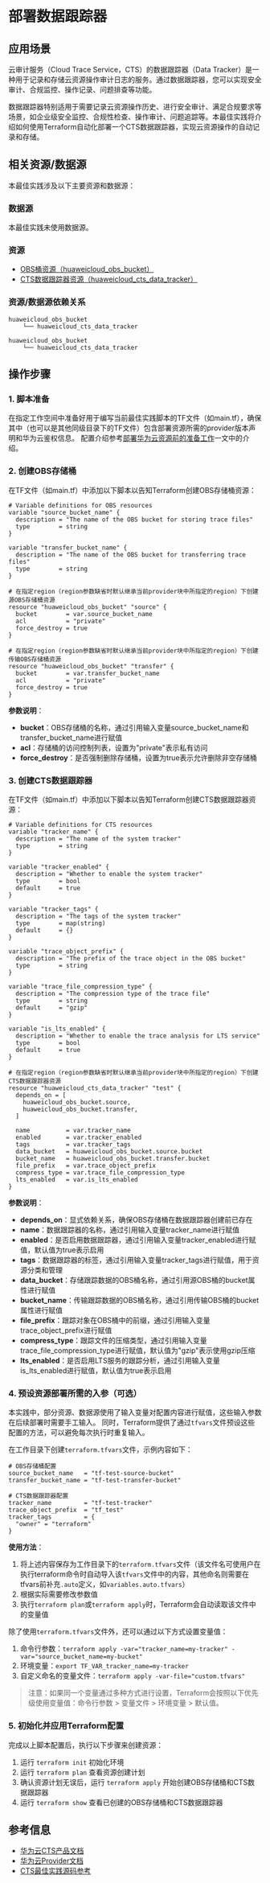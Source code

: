 # 部署数据跟踪器

## 应用场景

云审计服务（Cloud Trace Service，CTS）的数据跟踪器（Data Tracker）是一种用于记录和存储云资源操作审计日志的服务。通过数据跟踪器，您可以实现安全审计、合规监控、操作记录、问题排查等功能。

数据跟踪器特别适用于需要记录云资源操作历史、进行安全审计、满足合规要求等场景，如企业级安全监控、合规性检查、操作审计、问题追踪等。本最佳实践将介绍如何使用Terraform自动化部署一个CTS数据跟踪器，实现云资源操作的自动记录和存储。

## 相关资源/数据源

本最佳实践涉及以下主要资源和数据源：

### 数据源

本最佳实践未使用数据源。

### 资源

- [OBS桶资源（huaweicloud_obs_bucket）](https://registry.terraform.io/providers/huaweicloud/huaweicloud/latest/docs/resources/obs_bucket)
- [CTS数据跟踪器资源（huaweicloud_cts_data_tracker）](https://registry.terraform.io/providers/huaweicloud/huaweicloud/latest/docs/resources/cts_data_tracker)

### 资源/数据源依赖关系

```
huaweicloud_obs_bucket
    └── huaweicloud_cts_data_tracker

huaweicloud_obs_bucket
    └── huaweicloud_cts_data_tracker
```

## 操作步骤

### 1. 脚本准备

在指定工作空间中准备好用于编写当前最佳实践脚本的TF文件（如main.tf），确保其中（也可以是其他同级目录下的TF文件）包含部署资源所需的provider版本声明和华为云鉴权信息。
配置介绍参考[部署华为云资源前的准备工作](../docs/introductions/prepare_before_deploy.md)一文中的介绍。

### 2. 创建OBS存储桶

在TF文件（如main.tf）中添加以下脚本以告知Terraform创建OBS存储桶资源：

```hcl
# Variable definitions for OBS resources
variable "source_bucket_name" {
  description = "The name of the OBS bucket for storing trace files"
  type        = string
}

variable "transfer_bucket_name" {
  description = "The name of the OBS bucket for transferring trace files"
  type        = string
}

# 在指定region（region参数缺省时默认继承当前provider块中所指定的region）下创建源OBS存储桶资源
resource "huaweicloud_obs_bucket" "source" {
  bucket        = var.source_bucket_name
  acl           = "private"
  force_destroy = true
}

# 在指定region（region参数缺省时默认继承当前provider块中所指定的region）下创建传输OBS存储桶资源
resource "huaweicloud_obs_bucket" "transfer" {
  bucket        = var.transfer_bucket_name
  acl           = "private"
  force_destroy = true
}
```

**参数说明**：
- **bucket**：OBS存储桶的名称，通过引用输入变量source_bucket_name和transfer_bucket_name进行赋值
- **acl**：存储桶的访问控制列表，设置为"private"表示私有访问
- **force_destroy**：是否强制删除存储桶，设置为true表示允许删除非空存储桶

### 3. 创建CTS数据跟踪器

在TF文件（如main.tf）中添加以下脚本以告知Terraform创建CTS数据跟踪器资源：

```hcl
# Variable definitions for CTS resources
variable "tracker_name" {
  description = "The name of the system tracker"
  type        = string
}

variable "tracker_enabled" {
  description = "Whether to enable the system tracker"
  type        = bool
  default     = true
}

variable "tracker_tags" {
  description = "The tags of the system tracker"
  type        = map(string)
  default     = {}
}

variable "trace_object_prefix" {
  description = "The prefix of the trace object in the OBS bucket"
  type        = string
}

variable "trace_file_compression_type" {
  description = "The compression type of the trace file"
  type        = string
  default     = "gzip"
}

variable "is_lts_enabled" {
  description = "Whether to enable the trace analysis for LTS service"
  type        = bool
  default     = true
}

# 在指定region（region参数缺省时默认继承当前provider块中所指定的region）下创建CTS数据跟踪器资源
resource "huaweicloud_cts_data_tracker" "test" {
  depends_on = [
    huaweicloud_obs_bucket.source,
    huaweicloud_obs_bucket.transfer,
  ]

  name          = var.tracker_name
  enabled       = var.tracker_enabled
  tags          = var.tracker_tags
  data_bucket   = huaweicloud_obs_bucket.source.bucket
  bucket_name   = huaweicloud_obs_bucket.transfer.bucket
  file_prefix   = var.trace_object_prefix
  compress_type = var.trace_file_compression_type
  lts_enabled   = var.is_lts_enabled
}
```

**参数说明**：
- **depends_on**：显式依赖关系，确保OBS存储桶在数据跟踪器创建前已存在
- **name**：数据跟踪器的名称，通过引用输入变量tracker_name进行赋值
- **enabled**：是否启用数据跟踪器，通过引用输入变量tracker_enabled进行赋值，默认值为true表示启用
- **tags**：数据跟踪器的标签，通过引用输入变量tracker_tags进行赋值，用于资源分类和管理
- **data_bucket**：存储跟踪数据的OBS桶名称，通过引用源OBS桶的bucket属性进行赋值
- **bucket_name**：传输跟踪数据的OBS桶名称，通过引用传输OBS桶的bucket属性进行赋值
- **file_prefix**：跟踪对象在OBS桶中的前缀，通过引用输入变量trace_object_prefix进行赋值
- **compress_type**：跟踪文件的压缩类型，通过引用输入变量trace_file_compression_type进行赋值，默认值为"gzip"表示使用gzip压缩
- **lts_enabled**：是否启用LTS服务的跟踪分析，通过引用输入变量is_lts_enabled进行赋值，默认值为true表示启用

### 4. 预设资源部署所需的入参（可选）

本实践中，部分资源、数据源使用了输入变量对配置内容进行赋值，这些输入参数在后续部署时需要手工输入。
同时，Terraform提供了通过`tfvars`文件预设这些配置的方法，可以避免每次执行时重复输入。

在工作目录下创建`terraform.tfvars`文件，示例内容如下：

```hcl
# OBS存储桶配置
source_bucket_name   = "tf-test-source-bucket"
transfer_bucket_name = "tf-test-transfer-bucket"

# CTS数据跟踪器配置
tracker_name         = "tf-test-tracker"
trace_object_prefix  = "tf_test"
tracker_tags         = {
  "owner" = "terraform"
}
```

**使用方法**：

1. 将上述内容保存为工作目录下的`terraform.tfvars`文件（该文件名可使用户在执行terraform命令时自动导入该`tfvars`文件中的内容，其他命名则需要在tfvars前补充`.auto`定义，如`variables.auto.tfvars`）
2. 根据实际需要修改参数值
3. 执行`terraform plan`或`terraform apply`时，Terraform会自动读取该文件中的变量值

除了使用`terraform.tfvars`文件外，还可以通过以下方式设置变量值：

1. 命令行参数：`terraform apply -var="tracker_name=my-tracker" -var="source_bucket_name=my-bucket"`
2. 环境变量：`export TF_VAR_tracker_name=my-tracker`
3. 自定义命名的变量文件：`terraform apply -var-file="custom.tfvars"`

> 注意：如果同一个变量通过多种方式进行设置，Terraform会按照以下优先级使用变量值：命令行参数 > 变量文件 > 环境变量 > 默认值。

### 5. 初始化并应用Terraform配置

完成以上脚本配置后，执行以下步骤来创建资源：

1. 运行 `terraform init` 初始化环境
2. 运行 `terraform plan` 查看资源创建计划
3. 确认资源计划无误后，运行 `terraform apply` 开始创建OBS存储桶和CTS数据跟踪器
4. 运行 `terraform show` 查看已创建的OBS存储桶和CTS数据跟踪器

## 参考信息

- [华为云CTS产品文档](https://support.huaweicloud.com/cts/index.html)
- [华为云Provider文档](https://registry.terraform.io/providers/huaweicloud/huaweicloud/latest/docs)
- [CTS最佳实践源码参考](https://github.com/huaweicloud/terraform-provider-huaweicloud/tree/master/examples/cts)
